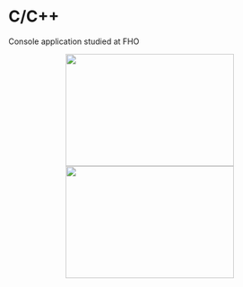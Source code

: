 # C/C++
Console application studied at FHO

<p align = "center">
<img width=300 height=200 src=https://github.com/Guilherme-del/uniararas/blob/master/img/fho.png >
<img width=300 height=200 src=https://logospng.org/download/c-plus-plus/c-plus-plus-2048.png >
<p>
